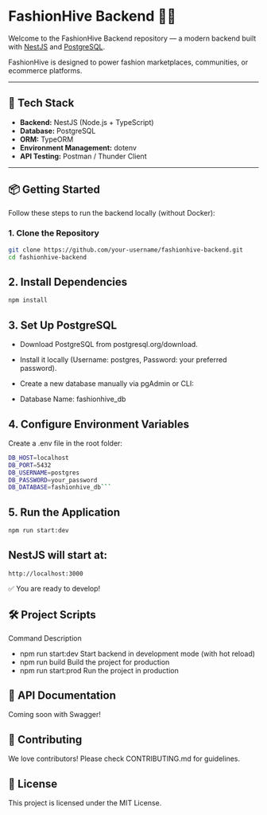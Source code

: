 # FashionHive Backend 🧵✨

Welcome to the FashionHive Backend repository — a modern backend built with [NestJS](https://nestjs.com/) and [PostgreSQL](https://www.postgresql.org/).

FashionHive is designed to power fashion marketplaces, communities, or ecommerce platforms.

---

## 🚀 Tech Stack

- **Backend:** NestJS (Node.js + TypeScript)
- **Database:** PostgreSQL
- **ORM:** TypeORM
- **Environment Management:** dotenv
- **API Testing:** Postman / Thunder Client

---

## 📦 Getting Started

Follow these steps to run the backend locally (without Docker):

### 1. Clone the Repository

```bash
git clone https://github.com/your-username/fashionhive-backend.git
cd fashionhive-backend
```

## 2. Install Dependencies

```bash
npm install
```

## 3. Set Up PostgreSQL

- Download PostgreSQL from postgresql.org/download.

- Install it locally (Username: postgres, Password: your preferred password).

- Create a new database manually via pgAdmin or CLI:

- Database Name: fashionhive_db

## 4. Configure Environment Variables

Create a .env file in the root folder:

````bash
DB_HOST=localhost
DB_PORT=5432
DB_USERNAME=postgres
DB_PASSWORD=your_password
DB_DATABASE=fashionhive_db```

````

## 5. Run the Application

```bash
npm run start:dev
```

## NestJS will start at:

```arduino
http://localhost:3000
```

✅ You are ready to develop!

## 🛠 Project Scripts

Command Description

- npm run start:dev Start backend in development mode (with hot reload)
- npm run build Build the project for production
- npm run start:prod Run the project in production

## 📄 API Documentation

Coming soon with Swagger!

## 🤝 Contributing

We love contributors!
Please check CONTRIBUTING.md for guidelines.

## 📄 License

This project is licensed under the MIT License.
